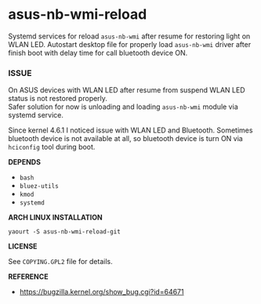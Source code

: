 # asus-nb-wmi-reload

Systemd services for reload `asus-nb-wmi` after resume for restoring light on WLAN LED.
Autostart desktop file for properly load `asus-nb-wmi` driver after finish boot with delay time for call bluetooth device ON.

### ISSUE

On ASUS devices with WLAN LED after resume from suspend WLAN LED status is not restored properly.<br/>
Safer solution for now is unloading and loading `asus-nb-wmi` module via systemd service.

Since kernel 4.6.1 I noticed issue with WLAN LED and Bluetooth.
Sometimes bluetooth device is not available at all, so bluetooth device is turn ON via `hciconfig` tool during boot.

**DEPENDS**

 - `bash`
 - `bluez-utils`
 - `kmod`
 - `systemd` 

**ARCH LINUX INSTALLATION**

```
yaourt -S asus-nb-wmi-reload-git
```

**LICENSE**

See `COPYING.GPL2` file for details.

**REFERENCE**
 - https://bugzilla.kernel.org/show_bug.cgi?id=64671
